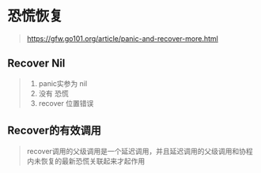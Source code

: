 # 恐慌恢复

> https://gfw.go101.org/article/panic-and-recover-more.html

## Recover Nil

> 1. panic实参为 nil
> 2. 没有 恐慌
> 3. recover 位置错误

## Recover的有效调用 

> recover调用的父级调用是一个延迟调用，并且延迟调用的父级调用和协程内未恢复的最新恐慌关联起来才起作用





